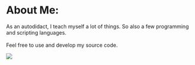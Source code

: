 # About Me:
As an autodidact, I teach myself a lot of things. So also a few programming and scripting languages.<br><br>Feel free to use and develop my source code.

![](https://github-readme-stats.vercel.app/api/top-langs/?username=Maik-wi&theme=shades-of-purple&hide_border=true&include_all_commits=true&count_private=false&layout=compact)
